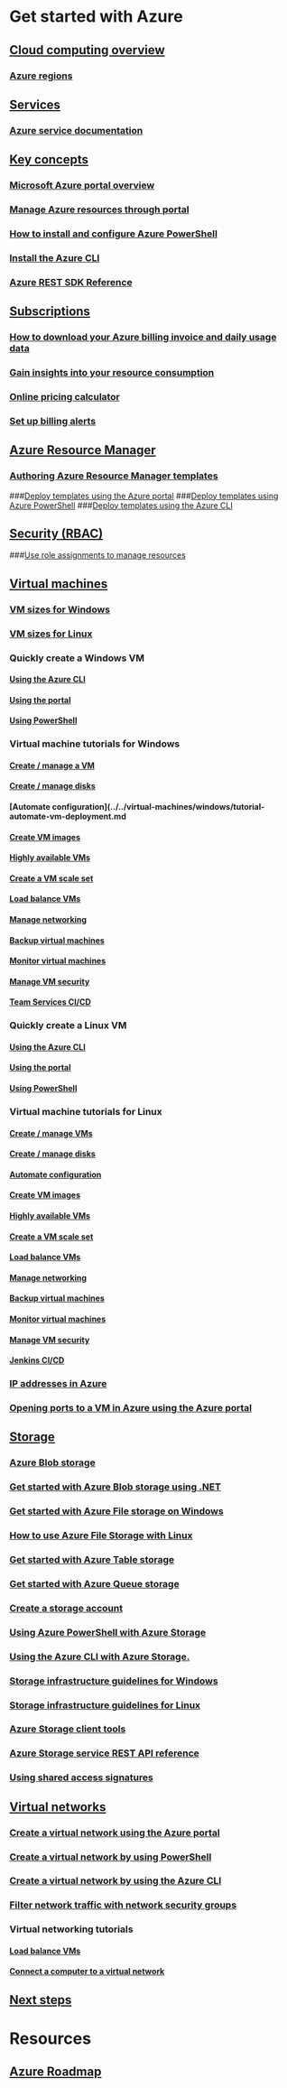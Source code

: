 # Get started with Azure
## [Cloud computing overview](azure-operations-guide.md#cloud-computing-overview)
### [Azure regions](https://azure.microsoft.com/regions/)
## [Services](azure-operations-guide.md#azure-services)
### [Azure service documentation](https://docs.microsoft.com/azure)
## [Key concepts](azure-operations-guide.md#azure-key-concepts)
### [Microsoft Azure portal overview](https://azure.microsoft.com/documentation/articles/azure-portal-overview/) 
### [Manage Azure resources through portal](https://docs.microsoft.com/azure/azure-portal/resource-group-portal)
### [How to install and configure Azure PowerShell](/powershell/azure/install-azurerm-ps)
### [Install the Azure CLI](/cli/azure/install-azure-cli.md?toc=%2fazure%2fguides%2foperations%2ftoc.json)
### [Azure REST SDK Reference](https://docs.microsoft.com/rest/api/index)

## [Subscriptions](azure-operations-guide.md#azure-subscriptions)
### [How to download your Azure billing invoice and daily usage data](../../billing/billing-download-azure-invoice-daily-usage-date.md?toc=%2fazure%2fguides%2foperations%2ftoc.json)
### [Gain insights into your resource consumption](../../billing/billing-usage-rate-card-overview.md?toc=%2fazure%2fguides%2foperations%2ftoc.json)
### [Online pricing calculator](http://azure.microsoft.com/pricing/calculator)
### [Set up billing alerts](../../billing/billing-set-up-alerts.md?toc=%2fazure%2fguides%2foperations%2ftoc.json)

## [Azure Resource Manager](azure-operations-guide.md#azure-resource-manager)

### [Authoring Azure Resource Manager templates](../../resource-group-authoring-templates.md?toc=%2fazure%2fguides%2foperations%2ftoc.json)
###[Deploy templates using the Azure portal](../../azure-resource-manager/resource-group-template-deploy-portal.md?toc=%2fazure%2fguides%2foperations%2ftoc.json)
###[Deploy templates using Azure PowerShell](../../azure-resource-manager/resource-group-template-deploy.md?toc=%2fazure%2fguides%2foperations%2ftoc.json)
###[Deploy templates using the Azure CLI](../../azure-resource-manager/resource-group-template-deploy-cli.md?toc=%2fazure%2fguides%2foperations%2ftoc.json)

## [Security (RBAC)](azure-operations-guide.md#security-of-azure-resource)
###[Use role assignments to manage resources](../../active-directory/role-based-access-control-configure.md?toc=%2fazure%2fguides%2foperations%2ftoc.json)

## [Virtual machines](azure-operations-guide.md#azure-virtual-machines)
### [VM sizes for Windows](../../virtual-machines/windows/sizes.md?toc=%2fazure%2fguides%2foperations%2ftoc.json) 
### [VM sizes for Linux](../../virtual-machines/linux/sizes.md?toc=%2fazure%2fguides%2foperations%2ftoc.json)


### Quickly create a Windows VM
#### [Using the Azure CLI](../../virtual-machines/windows/quick-create-cli.md?toc=%2fazure%2fguides%2foperations%2ftoc.json)
#### [Using the portal](../../virtual-machines/windows/quick-create-portal.md?toc=%2fazure%2fguides%2foperations%2ftoc.json)
#### [Using PowerShell](../../virtual-machines/windows/quick-create-powershell.md?toc=%2fazure%2fguides%2foperations%2ftoc.json)
### Virtual machine tutorials for Windows
#### [Create / manage a VM](../../virtual-machines/windows/tutorial-manage-vm.md?toc=%2fazure%2fguides%2foperations%2ftoc.json)
#### [Create / manage disks](../../virtual-machines/windows/tutorial-manage-data-disk.md?toc=%2fazure%2fguides%2foperations%2ftoc.json)
#### [Automate configuration](../../virtual-machines/windows/tutorial-automate-vm-deployment.md
#### [Create VM images](../../virtual-machines/windows/tutorial-custom-images.md?toc=%2fazure%2fguides%2foperations%2ftoc.json)
#### [Highly available VMs](../../virtual-machines/windows/tutorial-availability-sets.md?toc=%2fazure%2fguides%2foperations%2ftoc.json)
#### [Create a VM scale set](../../virtual-machines/windows/tutorial-create-vmss.md?toc=%2fazure%2fguides%2foperations%2ftoc.json)
#### [Load balance VMs](../../virtual-machines/windows/tutorial-load-balancer.md?toc=%2fazure%2fguides%2foperations%2ftoc.json)
#### [Manage networking](../../virtual-machines/windows/tutorial-virtual-network.md?toc=%2fazure%2fguides%2foperations%2ftoc.json)
#### [Backup virtual machines](../../virtual-machines/windows/tutorial-backup-vms.md?toc=%2fazure%2fguides%2foperations%2ftoc.json)
#### [Monitor virtual machines](../../virtual-machines/windows/tutorial-monitoring.md?toc=%2fazure%2fguides%2foperations%2ftoc.json)
#### [Manage VM security](../../virtual-machines/windows/tutorial-azure-security.md?toc=%2fazure%2fguides%2foperations%2ftoc.json)
#### [Team Services CI/CD](../../virtual-machines/windows/tutorial-vsts-iis-cicd.md?toc=%2fazure%2fguides%2foperations%2ftoc.json)

### Quickly create a Linux VM
#### [Using the Azure CLI](../../virtual-machines/linux/quick-create-cli.md?toc=%2fazure%2fguides%2foperations%2ftoc.json)
#### [Using the portal](../../virtual-machines/linux/quick-create-portal.md?toc=%2fazure%2fguides%2foperations%2ftoc.json)
#### [Using PowerShell](../../virtual-machines/linux/quick-create-powershell.md?toc=%2fazure%2fguides%2foperations%2ftoc.json)
### Virtual machine tutorials for Linux
#### [Create / manage VMs](../../virtual-machines/linux/tutorial-manage-vm.md?toc=%2fazure%2fguides%2foperations%2ftoc.json)
#### [Create / manage disks](../../virtual-machines/linux/tutorial-manage-disks.md?toc=%2fazure%2fguides%2foperations%2ftoc.json)
#### [Automate configuration](../../virtual-machines/linux/tutorial-automate-vm-deployment.md?toc=%2fazure%2fguides%2foperations%2ftoc.json)
#### [Create VM images](../../virtual-machines/linux/tutorial-custom-images.md?toc=%2fazure%2fguides%2foperations%2ftoc.json)
#### [Highly available VMs](../../virtual-machines/linux/tutorial-availability-sets.md?toc=%2fazure%2fguides%2foperations%2ftoc.json)
#### [Create a VM scale set](../../virtual-machines/linux/tutorial-create-vmss.md?toc=%2fazure%2fguides%2foperations%2ftoc.json)
#### [Load balance VMs](../../virtual-machines/linux/tutorial-load-balancer.md?toc=%2fazure%2fguides%2foperations%2ftoc.json)
#### [Manage networking](../../virtual-machines/linux/tutorial-virtual-network.md?toc=%2fazure%2fguides%2foperations%2ftoc.json)
#### [Backup virtual machines](../../virtual-machines/linux/tutorial-backup-vms.md?toc=%2fazure%2fguides%2foperations%2ftoc.json)
#### [Monitor virtual machines](../../virtual-machines/linux/tutorial-monitoring.md?toc=%2fazure%2fguides%2foperations%2ftoc.json)
#### [Manage VM security](../../virtual-machines/linux/tutorial-azure-security.md?toc=%2fazure%2fguides%2foperations%2ftoc.json)
#### [Jenkins CI/CD](../../virtual-machines/linux/tutorial-jenkins-github-docker-cicd.md?toc=%2fazure%2fguides%2foperations%2ftoc.json)

### [IP addresses in Azure](../../virtual-network/virtual-network-ip-addresses-overview-arm.md?toc=%2fazure%2fguides%2foperations%2ftoc.json)
### [Opening ports to a VM in Azure using the Azure portal](../../virtual-machines/windows/nsg-quickstart-portal.md?toc=%2fazure%2fguides%2foperations%2ftoc.json)

## [Storage](azure-operations-guide.md#azure-storage)

### [Azure Blob storage](../../storage/storage-blob-storage-tiers.md?toc=%2fazure%2fguides%2foperations%2ftoc.json)
### [Get started with Azure Blob storage using .NET](../../storage/storage-dotnet-how-to-use-blobs.md?toc=%2fazure%2fguides%2foperations%2ftoc.json)
### [Get started with Azure File storage on Windows](../../storage/storage-dotnet-how-to-use-files.md?toc=%2fazure%2fguides%2foperations%2ftoc.json) 
### [How to use Azure File Storage with Linux](../../storage/storage-how-to-use-files-linux.md?toc=%2fazure%2fguides%2foperations%2ftoc.json)
### [Get started with Azure Table storage](../../storage/storage-dotnet-how-to-use-tables.md?toc=%2fazure%2fguides%2foperations%2ftoc.json)
### [Get started with Azure Queue storage](../../storage/storage-dotnet-how-to-use-queues.md?toc=%2fazure%2fguides%2foperations%2ftoc.json)
### [Create a storage account](../../storage/storage-create-storage-account.md#create-a-storage-account)
### [Using Azure PowerShell with Azure Storage](../../storage/storage-powershell-guide-full.md?toc=%2fazure%2fguides%2foperations%2ftoc.json)
### [Using the Azure CLI with Azure Storage.](../../storage/storage-azure-cli.md?toc=%2fazure%2fguides%2foperations%2ftoc.json)
### [Storage infrastructure guidelines for Windows](../../virtual-machines/windows/infrastructure-storage-solutions-guidelines.md?toc=%2fazure%2fguides%2foperations%2ftoc.json)
### [Storage infrastructure guidelines for Linux](../../virtual-machines/linux/infrastructure-storage-solutions-guidelines.md?toc=%2fazure%2fguides%2foperations%2ftoc.json)
### [Azure Storage client tools](../../storage/storage-explorers.md?toc=%2fazure%2fguides%2foperations%2ftoc.json)
### [Azure Storage service REST API reference](/rest/api/storageservices/Azure-Storage-Services-REST-API-Reference)
### [Using shared access signatures](../../storage/storage-dotnet-shared-access-signature-part-1.md?toc=%2fazure%2fguides%2foperations%2ftoc.json)



## [Virtual networks](azure-operations-guide.md#azure-virtual-network)
### [Create a virtual network using the Azure portal](../../virtual-network/virtual-networks-create-vnet-arm-pportal.md?toc=%2fazure%2fguides%2foperations%2ftoc.json)
### [Create a virtual network by using PowerShell](../../virtual-network/virtual-networks-create-vnet-arm-ps.md?toc=%2fazure%2fguides%2foperations%2ftoc.json)
### [Create a virtual network by using the Azure CLI](../../virtual-network/virtual-networks-create-vnet-arm-cli.md?toc=%2fazure%2fguides%2foperations%2ftoc.json)
### [Filter network traffic with network security groups](../../virtual-network/virtual-networks-nsg.md?toc=%2fazure%2fguides%2foperations%2ftoc.json)
### Virtual networking tutorials
#### [Load balance VMs](../../virtual-machines/linux/tutorial-load-balance-nodejs.md?toc=%2fazure%2fguides%2foperations%2ftoc.json)
#### [Connect a computer to a virtual network](../../vpn-gateway/vpn-gateway-howto-point-to-site-resource-manager-portal.md?toc=%2fazure%2fguides%2foperations%2ftoc.json)

## [Next steps](azure-operations-guide.md#next-steps)
# Resources
## [Azure Roadmap](https://azure.microsoft.com/roadmap/)
